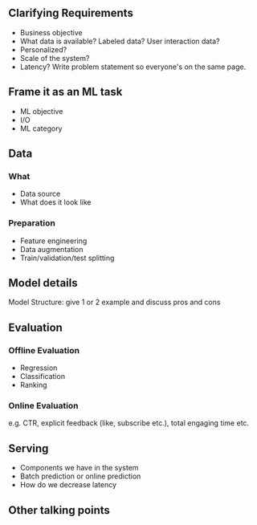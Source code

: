 ## Clarifying Requirements
- Business objective
- What data is available? Labeled data? User interaction data?
- Personalized?
- Scale of the system?
- Latency?
Write problem statement so everyone's on the same page.
## Frame it as an ML task
- ML objective
- I/O
- ML category
## Data
### What
- Data source
- What does it look like
### Preparation
- Feature engineering
- Data augmentation
- Train/validation/test splitting
## Model details
Model Structure: give 1 or 2 example and discuss pros and cons
## Evaluation
### Offline Evaluation
- Regression
- Classification
- Ranking
### Online Evaluation
e.g. CTR, explicit feedback (like, subscribe etc.), total engaging time etc.
## Serving
- Components we have in the system
- Batch prediction or online prediction
- How do we decrease latency
## Other talking points